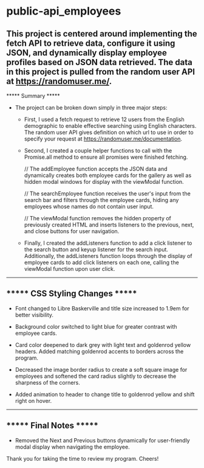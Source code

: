 # public-api_employees

This project is centered around implementing the fetch API to retrieve data, configure it using JSON, and dynamically display employee profiles based on JSON data retrieved. The data in this project is pulled from the random user API at https://randomuser.me/. 
--------------------------------------------------------------------------------------
***** Summary *****            

- The project can be broken down simply in three major steps:

    * First, I used a fetch request to retrieve 12 users from the English demographic to enable effective searching using English characters. The random user API gives definition on which url to use in order to specify your request at https://randomuser.me/documentation.

    * Second, I created a couple helper functions to call with the Promise.all method to ensure all promises were finished fetching.

        // The addEmployee function accepts the JSON data and dynamically creates both employee cards for the gallery as well as hidden modal windows for display with the viewModal function.

        // The searchEmployee function receives the user's input from the search bar and filters through the employee cards, hiding any employees whose names do not contain user input.

        // The viewModal function removes the hidden property of previously created HTML and inserts listeners to the previous, next, and close buttons for user navigation.

    * Finally, I created the addListeners function to add a click listener to the search button and keyup listener for the search input. Additionally, the addListeners function loops through the display of employee cards to add click listeners on each one, calling the viewModal function upon user click.

--------------------------------------------------------------------------------------
***** CSS Styling Changes *****
--------------------------------------------------------------------------------------
* Font changed to Libre Baskerville and title size increased to 1.9em for better visibility.

* Background color switched to light blue for greater contrast with employee cards.

* Card color deepened to dark grey with light text and goldenrod yellow headers. Added matching goldenrod accents to borders across the program.

* Decreased the image border radius to create a soft square image for employees and softened the card radius slightly to decrease the sharpness of the corners.

* Added animation to header to change title to goldenrod yellow and shift right on hover. 

--------------------------------------------------------------------------------------
***** Final Notes *****
--------------------------------------------------------------------------------------
* Removed the Next and Previous buttons dynamically for user-friendly modal display when navigating the employee.

Thank you for taking the time to review my program. Cheers!